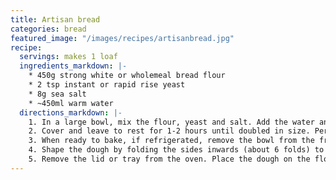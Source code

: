 ```yaml
---
title: Artisan bread
categories: bread
featured_image: "/images/recipes/artisanbread.jpg"
recipe:
  servings: makes 1 loaf
  ingredients_markdown: |-
    * 450g strong white or wholemeal bread flour
    * 2 tsp instant or rapid rise yeast
    * 8g sea salt
    * ~450ml warm water
  directions_markdown: |-
    1. In a large bowl, mix the flour, yeast and salt. Add the water and mix until all the flour is incorporated. The dough should be wet and not kneadable. Adjust with more water or flour if needed.
    2. Cover and leave to rest for 1-2 hours until doubled in size. Perform a stretch and fold with at least 6 folds. Leave to rest for another 2-4 hours. At this stage, either bake immediately or refrigerate for up to 3 days for flavour development.
    3. When ready to bake, if refrigerated, remove the bowl from the fridge for an hour before baking. Preheat to 220°C, for 30 minutes prior to baking. Place lid of the baking dish or a baking tray in the oven to preheat.
    4. Shape the dough by folding the sides inwards (about 6 folds) to roughly form a round shape.
    5. Remove the lid or tray from the oven. Place the dough on the floured lid. Cut 3 or 4 slashes into the dough to allow the air to escape. Place the dish on top. Alternatively, place on a lined baking tray and pour water into a tray at the base of the oven to create steam. Bake for 1 hour covered, then 10 minutes uncovered at 180°C or until deep golden and crispy. Cool on a wire rack before slicing.
---
```

